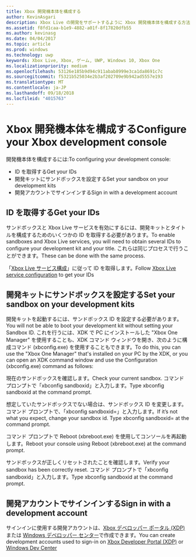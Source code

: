 ```yaml
---
title: Xbox 開発機本体を構成する
author: KevinAsgari
description: Xbox Live の開発をサポートするように Xbox 開発機本体を構成する方法について説明します。
ms.assetid: f8fd1caa-b1e9-4882-a01f-8f17820dfb55
ms.author: kevinasg
ms.date: 04/04/2017
ms.topic: article
ms.prod: windows
ms.technology: uwp
keywords: Xbox Live, Xbox, ゲーム, UWP, Windows 10, Xbox One
ms.localizationpriority: medium
ms.openlocfilehash: 53126e185b9d94c911abab8999e3ca1da8691c7c
ms.sourcegitcommit: f5321b525034e2b3af202709e9b942ad5557e193
ms.translationtype: MT
ms.contentlocale: ja-JP
ms.lasthandoff: 09/18/2018
ms.locfileid: "4015763"
---
```

# <a name="configure-your-xbox-development-console"></a><span data-ttu-id="ab2e0-104">Xbox 開発機本体を構成する</span><span class="sxs-lookup"><span data-stu-id="ab2e0-104">Configure your Xbox development console</span></span>

<span data-ttu-id="ab2e0-105">開発機本体を構成するには:</span><span class="sxs-lookup"><span data-stu-id="ab2e0-105">To configuring your development console:</span></span>
- <span data-ttu-id="ab2e0-106">ID を取得する</span><span class="sxs-lookup"><span data-stu-id="ab2e0-106">Get your IDs</span></span>
- <span data-ttu-id="ab2e0-107">開発キットにサンドボックスを設定する</span><span class="sxs-lookup"><span data-stu-id="ab2e0-107">Set your sandbox on your development kits</span></span>
- <span data-ttu-id="ab2e0-108">開発アカウントでサインインする</span><span class="sxs-lookup"><span data-stu-id="ab2e0-108">Sign in with a development account</span></span>

## <a name="get-your-ids"></a><span data-ttu-id="ab2e0-109">ID を取得する</span><span class="sxs-lookup"><span data-stu-id="ab2e0-109">Get your IDs</span></span>
<span data-ttu-id="ab2e0-110">サンドボックスと Xbox Live サービスを有効にするには、開発キットとタイトルを構成するためのいくつかの ID を取得する必要があります。</span><span class="sxs-lookup"><span data-stu-id="ab2e0-110">To enable sandboxes and Xbox Live services, you will need to obtain several IDs to configure your development kit and your title.</span></span> <span data-ttu-id="ab2e0-111">これらは同じプロセスで行うことができます。</span><span class="sxs-lookup"><span data-stu-id="ab2e0-111">These can be done with the same process.</span></span>

<span data-ttu-id="ab2e0-112">「[Xbox Live サービス構成](../xbox-live-service-configuration.md)」に従って ID を取得します。</span><span class="sxs-lookup"><span data-stu-id="ab2e0-112">Follow [Xbox Live service configuration](../xbox-live-service-configuration.md) to get your IDs</span></span>

## <a name="set-your-sandbox-on-your-development-kits"></a><span data-ttu-id="ab2e0-113">開発キットにサンドボックスを設定する</span><span class="sxs-lookup"><span data-stu-id="ab2e0-113">Set your sandbox on your development kits</span></span>
<span data-ttu-id="ab2e0-114">開発キットを起動するには、サンドボックス ID を設定する必要があります。</span><span class="sxs-lookup"><span data-stu-id="ab2e0-114">You will not be able to boot your development kit without setting your Sandbox ID.</span></span> <span data-ttu-id="ab2e0-115">これを行うには、XDK で PC にインストールした "Xbox One Manager" を使用することも、XDK コマンド ウィンドウを開き、次のように構成コマンド (xbconfig.exe) を使用することもできます。</span><span class="sxs-lookup"><span data-stu-id="ab2e0-115">To do this, you can use the "Xbox One Manager" that's installed on your PC by the XDK, or you can open an XDK command window and use the Configuration (xbconfig.exe) command as follows:</span></span>

<span data-ttu-id="ab2e0-116">現在のサンドボックスを確認します。</span><span class="sxs-lookup"><span data-stu-id="ab2e0-116">Check your current sandbox.</span></span> <span data-ttu-id="ab2e0-117">コマンド プロンプトで「xbconfig sandboxid」と入力します。</span><span class="sxs-lookup"><span data-stu-id="ab2e0-117">Type xbconfig sandboxid at the command prompt.</span></span>

<span data-ttu-id="ab2e0-118">想定していたサンドボックスでない場合は、サンドボックス ID を変更します。コマンド プロンプトで、「xbconfig sandboxid=<your sandbox id>」と入力します。</span><span class="sxs-lookup"><span data-stu-id="ab2e0-118">If it’s not what you expect, change your sandbox id. Type xbconfig sandboxid=<your sandbox id> at the command prompt.</span></span>

<span data-ttu-id="ab2e0-119">コマンド プロンプトで Reboot (xbreboot.exe) を使用してコンソールを再起動します。</span><span class="sxs-lookup"><span data-stu-id="ab2e0-119">Reboot your console using Reboot (xbreboot.exe) at the command prompt.</span></span>

<span data-ttu-id="ab2e0-120">サンドボックスが正しくリセットされたことを確認します。</span><span class="sxs-lookup"><span data-stu-id="ab2e0-120">Verify your sandbox has been correctly reset.</span></span> <span data-ttu-id="ab2e0-121">コマンド プロンプトで「xbconfig sandboxid」と入力します。</span><span class="sxs-lookup"><span data-stu-id="ab2e0-121">Type xbconfig sandboxid at the command prompt.</span></span>

## <a name="sign-in-with-a-development-account"></a><span data-ttu-id="ab2e0-122">開発アカウントでサインインする</span><span class="sxs-lookup"><span data-stu-id="ab2e0-122">Sign in with a development account</span></span>

<span data-ttu-id="ab2e0-123">サインインに使用する開発アカウントは、[Xbox デベロッパー ポータル (XDP)](https://xdp.xboxlive.com/User/Contact/MyAccess?selectedMenu=devaccounts) または [Windows デベロッパー センター](https://developer.microsoft.com/en-us/windows)で作成できます。</span><span class="sxs-lookup"><span data-stu-id="ab2e0-123">You can create development accounts used to sign-in on [Xbox Developer Portal (XDP)](https://xdp.xboxlive.com/User/Contact/MyAccess?selectedMenu=devaccounts) or [Windows Dev Center](https://developer.microsoft.com/en-us/windows)</span></span>
